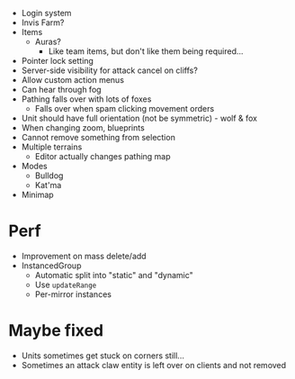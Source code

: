 - Login system
- Invis Farm?
- Items
  - Auras?
    - Like team items, but don't like them being required...
- Pointer lock setting
- Server-side visibility for attack cancel on cliffs?
- Allow custom action menus
- Can hear through fog
- Pathing falls over with lots of foxes
  - Falls over when spam clicking movement orders
- Unit should have full orientation (not be symmetric) - wolf & fox
- When changing zoom, blueprints
- Cannot remove something from selection
- Multiple terrains
  - Editor actually changes pathing map
- Modes
  - Bulldog
  - Kat'ma
- Minimap

# Perf

- Improvement on mass delete/add
- InstancedGroup
  - Automatic split into "static" and "dynamic"
  - Use `updateRange`
  - Per-mirror instances

# Maybe fixed

- Units sometimes get stuck on corners still...
- Sometimes an attack claw entity is left over on clients and not removed
